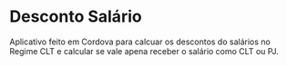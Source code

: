 # Desconto Salário

Aplicativo feito em Cordova para calcuar os descontos do salários no Regime CLT e calcular se vale apena receber o salário como CLT ou PJ.
